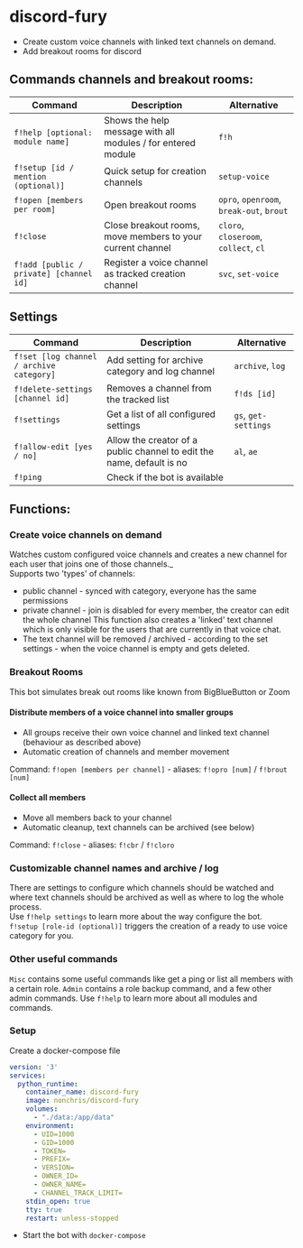 # discord-fury
* Create custom voice channels with linked text channels on demand.  
* Add breakout rooms for discord

## Commands channels and breakout rooms:
| Command | Description | Alternative |  
| ------ |   ------ | ------- | 
| `f!help [optional: module name]` | Shows the help message with all modules / for entered module | `f!h` |
| `f!setup [id / mention (optional)]` | Quick setup for creation channels | `setup-voice` |
| `f!open [members per room]` | Open breakout rooms | `opro`, `openroom`, `break-out`, `brout` |
| `f!close` | Close breakout rooms, move members to your current channel | `cloro`, `closeroom`, `collect`, `cl` |
| `f!add [public / private] [channel id]` | Register a voice channel as tracked creation channel | `svc`, `set-voice`|

## Settings
| Command | Description | Alternative |  
| ------ |   ------ | ------- | 
| `f!set [log channel / archive category]` | Add setting for archive category and log channel | `archive`, `log` |
| `f!delete-settings [channel id]` | Removes a channel from the tracked list | `f!ds [id]` |
| `f!settings` | Get a list of all configured settings | `gs`, `get-settings` |
| `f!allow-edit [yes / no]` | Allow the creator of a public channel to edit the name, default is no | `al`, `ae` |
| `f!ping` | Check if the bot is available | |

## Functions:
### Create voice channels on demand
Watches custom configured voice channels and creates a new channel for each user that joins one of those channels._  
Supports two 'types' of channels:
* public channel - synced with category, everyone has the same permissions  
* private channel - join is disabled for every member, the creator can edit the whole channel
This function also creates a 'linked' text channel which is only visible for the users that are currently in that voice chat.
* The text channel will be removed / archived - according to the set settings - when the voice channel is empty and gets deleted.

### Breakout Rooms
This bot simulates break out rooms like known from BigBlueButton or Zoom
#### Distribute members of a voice channel into smaller groups 
* All groups receive their own voice channel and linked text channel (behaviour as described above)
* Automatic creation of channels and member movement

Command: `f!open [members per channel]` - aliases: `f!opro [num]` / `f!brout [num]`

#### Collect all members
* Move all members back to your channel
* Automatic cleanup, text channels can be archived (see below)

Command: `f!close` - aliases: `f!cbr` / `f!cloro`

### Customizable channel names and archive / log
There are settings to configure which channels should be watched and where text channels should be archived as well as where to log the whole process.  
Use `f!help settings` to learn more about the way configure the bot.  
`f!setup [role-id (optional)]` triggers the creation of a ready to use voice category for you.

### Other useful commands
`Misc` contains some useful commands like get a ping or list all members with a certain role.
`Admin` contains a role backup command, and a few other admin commands.
Use `f!help` to learn more about all modules and commands.

### Setup
Create a docker-compose file
```yaml
version: '3'
services:
  python_runtime:
    container_name: discord-fury
    image: nonchris/discord-fury
    volumes:
      - "./data:/app/data"
    environment:
      - UID=1000 
      - GID=1000
      - TOKEN=
      - PREFIX=
      - VERSION=
      - OWNER_ID=
      - OWNER_NAME=
      - CHANNEL_TRACK_LIMIT=
    stdin_open: true
    tty: true
    restart: unless-stopped
```
* Start the bot with `docker-compose`
